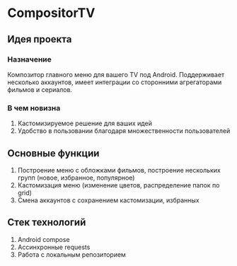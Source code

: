 # CompositorTV

## Идея проекта

### Назначение
Композитор главного меню для вашего TV под Android. Поддерживает несколько аккаунтов, имеет интеграции со сторонними агрегаторами фильмов и сериалов.

### В чем новизна
1. Кастомизируемое решение для ваших идей
1. Удобство в пользовании благодаря множественности пользователей

## Основные функции
1. Построение меню с обложками фильмов, построение нескольких групп (новое, избранное, популярное)
1. Кастомизация меню (изменение цветов, распределение папок по grid)
1. Смена аккаунтов с сохранением кастомизации, избранных

## Стек технологий
1. Android compose
1. Ассинхронные requests
1. Работа с локальным репозиторием